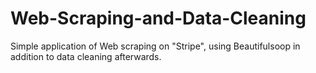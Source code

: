 # Web-Scraping-and-Data-Cleaning
Simple application of Web scraping on "Stripe", using Beautifulsoop in addition to data cleaning afterwards.
